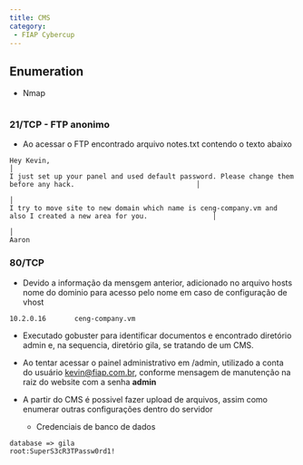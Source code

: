 ```yaml
---
title: CMS
category:
 - FIAP Cybercup
---
```


## Enumeration

- Nmap

```plaintext

```

### 21/TCP - FTP anonimo

- Ao acessar o FTP encontrado arquivo notes.txt contendo o texto abaixo

```plaintext
Hey Kevin,                                                                                                           │
I just set up your panel and used default password. Please change them before any hack.                              │
                                                                                                                      │
I try to move site to new domain which name is ceng-company.vm and also I created a new area for you.                │
                                                                                                                      │
Aaron
```

### 80/TCP

- Devido a informação da mensgem anterior, adicionado no arquivo hosts nome do dominio para acesso pelo nome em caso de configuração de vhost

```plaintext
10.2.0.16       ceng-company.vm
```

- Executado gobuster para identificar documentos e encontrado diretório admin e, na sequencia, diretório gila, se tratando de um CMS.

- Ao tentar acessar o painel administrativo em /admin, utilizado a conta do usuário kevin@fiap.com.br, conforme mensagem de manutenção na raiz do website com a senha **admin**

- A partir do CMS é possivel fazer upload de arquivos, assim como enumerar outras configurações dentro do servidor

  - Credenciais de banco de dados

```plaintext
database => gila
root:SuperS3cR3TPassw0rd1!
```
